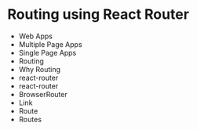 # Routing using React Router


 - Web Apps
  - Multiple Page Apps
  - Single Page Apps
 - Routing
  - Why Routing
 - react-router
  - react-router
  - BrowserRouter
  - Link
  - Route
  - Routes

